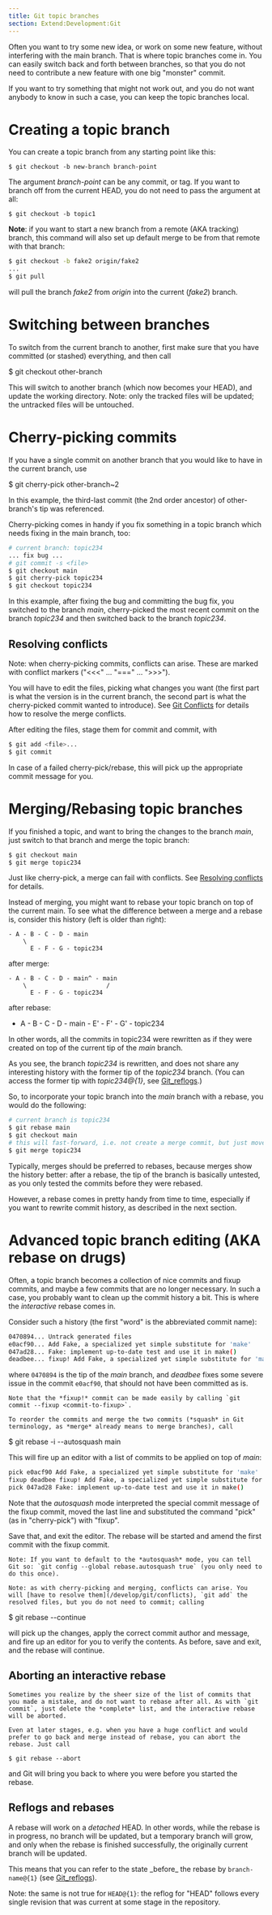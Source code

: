 ```yaml
---
title: Git topic branches
section: Extend:Development:Git
---
```


Often you want to try some new idea, or work on some new feature, without interfering with the main branch. That is where topic branches come in. You can easily switch back and forth between branches, so that you do not need to contribute a new feature with one big "monster" commit.

If you want to try something that might not work out, and you do not want anybody to know in such a case, you can keep the topic branches local.

# Creating a topic branch

You can create a topic branch from any starting point like this:

```shell
$ git checkout -b new-branch branch-point
```

The argument *branch-point* can be any commit, or tag. If you want to branch off from the current HEAD, you do not need to pass the argument at all:

```shell
$ git checkout -b topic1
```

**Note**: if you want to start a new branch from a remote (AKA tracking) branch, this command will also set up default merge to be from that remote with that branch:

```bash
$ git checkout -b fake2 origin/fake2  
...  
$ git pull
```

will pull the branch *fake2* from *origin* into the current (*fake2*) branch.

# Switching between branches

To switch from the current branch to another, first make sure that you have committed (or stashed) everything, and then call

$ git checkout other-branch

This will switch to another branch (which now becomes your HEAD), and update the working directory. Note: only the tracked files will be updated; the untracked files will be untouched.

# Cherry-picking commits

If you have a single commit on another branch that you would like to have in the current branch, use

$ git cherry-pick other-branch~2

In this example, the third-last commit (the 2nd order ancestor) of other-branch's tip was referenced.

Cherry-picking comes in handy if you fix something in a topic branch which needs fixing in the main branch, too:

```bash
# current branch: topic234  
... fix bug ...  
# git commit -s <file>  
$ git checkout main  
$ git cherry-pick topic234  
$ git checkout topic234
```

In this example, after fixing the bug and committing the bug fix, you switched to the branch *main*, cherry-picked the most recent commit on the branch *topic234* and then switched back to the branch *topic234*.

## Resolving conflicts

Note: when cherry-picking commits, conflicts can arise. These are marked with conflict markers ("&lt;&lt;&lt;" ... "===" ... "&gt;&gt;&gt;").

You will have to edit the files, picking what changes you want (the first part is what the version is in the current branch, the second part is what the cherry-picked commit wanted to introduce). See [Git Conflicts](/develop/git/conflicts) for details how to resolve the merge conflicts.

After editing the files, stage them for commit and commit, with

```bash
$ git add <file>...  
$ git commit
```

In case of a failed cherry-pick/rebase, this will pick up the appropriate commit message for you.

# Merging/Rebasing topic branches

If you finished a topic, and want to bring the changes to the branch *main*, just switch to that branch and merge the topic branch:

```bash
$ git checkout main  
$ git merge topic234
```

Just like cherry-pick, a merge can fail with conflicts. See [Resolving conflicts](/develop/git/topic-branches#resolving-conflicts) for details.

Instead of merging, you might want to rebase your topic branch on top of the current main. To see what the difference between a merge and a rebase is, consider this history (left is older than right):

```
- A - B - C - D - main  
    \  
      E - F - G - topic234
```

after merge:

```
- A - B - C - D - main^ - main  
    \                      /  
      E - F - G - topic234
```

after rebase:

- A - B - C - D - main - E' - F' - G' - topic234

In other words, all the commits in topic234 were rewritten as if they were created on top of the current tip of the *main* branch.

As you see, the branch *topic234* is rewritten, and does not share any interesting history with the former tip of the *topic234* branch. (You can access the former tip with *topic234@{1}*, see [Git\_reflogs](/develop/git/reflogs).)

So, to incorporate your topic branch into the *main* branch with a rebase, you would do the following:

```bash
# current branch is topic234  
$ git rebase main  
$ git checkout main  
# this will fast-forward, i.e. not create a merge commit, but just move main's tip to topic234's tip.  
$ git merge topic234
```

Typically, merges should be preferred to rebases, because merges show the history better: after a rebase, the tip of the branch is basically untested, as you only tested the commits before they were rebased.

However, a rebase comes in pretty handy from time to time, especially if you want to rewrite commit history, as described in the next section.

# Advanced topic branch editing (AKA rebase on drugs)

Often, a topic branch becomes a collection of nice commits and fixup commits, and maybe a few commits that are no longer necessary. In such a case, you probably want to clean up the commit history a bit. This is where the *interactive* rebase comes in.

Consider such a history (the first "word" is the abbreviated commit name):

```bash
0470894... Untrack generated files  
e0acf90... Add Fake, a specialized yet simple substitute for 'make'  
047ad28... Fake: implement up-to-date test and use it in make()  
deadbee... fixup! Add Fake, a specialized yet simple substitute for 'make'
```

where `0470894` is the tip of the *main* branch, and *deadbee* fixes some severe issue in the commit `e0acf90`, that should not have been committed as is.

```
Note that the *fixup!* commit can be made easily by calling `git commit --fixup <commit-to-fixup>`.

To reorder the commits and merge the two commits (*squash* in Git terminology, as *merge* already means to merge branches), call

```
$ git rebase -i --autosquash main

This will fire up an editor with a list of commits to be applied on top of *main*:

```bash
pick e0acf90 Add Fake, a specialized yet simple substitute for 'make'  
fixup deadbee fixup! Add Fake, a specialized yet simple substitute for 'make'  
pick 047ad28 Fake: implement up-to-date test and use it in make()
```

Note that the *autosquash* mode interpreted the special commit message of the fixup commit, moved the last line and substituted the command "pick" (as in "cherry-pick") with "fixup".

Save that, and exit the editor. The rebase will be started and amend the first commit with the fixup commit.

```
Note: If you want to default to the *autosquash* mode, you can tell Git so: `git config --global rebase.autosquash true` (you only need to do this once).

Note: as with cherry-picking and merging, conflicts can arise. You will [have to resolve them](/develop/git/conflicts), `git add` the resolved files, but you do not need to commit; calling

```
$ git rebase --continue

will pick up the changes, apply the correct commit author and message, and fire up an editor for you to verify the contents. As before, save and exit, and the rebase will continue.

## Aborting an interactive rebase

```
Sometimes you realize by the sheer size of the list of commits that you made a mistake, and do not want to rebase after all. As with `git commit`, just delete the *complete* list, and the interactive rebase will be aborted.

Even at later stages, e.g. when you have a huge conflict and would prefer to go back and merge instead of rebase, you can abort the rebase. Just call

```

```shell
$ git rebase --abort
```
and Git will bring you back to where you were before you started the rebase.

## Reflogs and rebases

A rebase will work on a *detached* HEAD. In other words, while the rebase is in progress, no branch will be updated, but a temporary branch will grow, and only when the rebase is finished successfully, the originally current branch will be updated.

This means that you can refer to the state \_before\_ the rebase by `branch-name@{1}` (see [Git\_reflogs](/develop/git/reflogs)).

Note: the same is not true for `HEAD@{1}`: the reflog for "HEAD" follows every single revision that was current at some stage in the repository.

